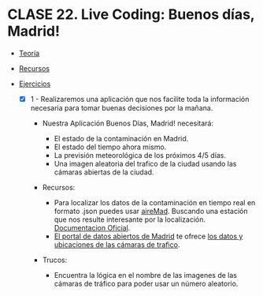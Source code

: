 # CLASE 22. Live Coding: Buenos días, Madrid!

-   [Teoría](https://github.com/beatrizsmerino/Master-en-Programacion-FullStack-con-JavaScript-y-Node.js_ed4/blob/master/teoria/clase22.md)

-   [Recursos](https://github.com/beatrizsmerino/Master-en-Programacion-FullStack-con-JavaScript-y-Node.js_ed4/blob/master/recursos/clase22.md)

-   [Ejercicios](https://github.com/beatrizsmerino/Master-en-Programacion-FullStack-con-JavaScript-y-Node.js_ed4/blob/master/teoria/clase22.md#ejercicios)
	- [x] 1 - Realizaremos una aplicación que nos facilite toda la información necesaria para tomar buenas decisiones por la mañana. 
		-	Nuestra Aplicación Buenos Días, Madrid! necesitará: 
			-	El estado de la contaminación en Madrid.
			- 	El estado del tiempo ahora mismo.
			- 	La previsión meteorológica de los próximos 4/5 días.
			-	 Una imagen aleatoria del trafico de la ciudad usando las cámaras abiertas de la ciudad.

		-	Recursos: 
			-	Para localizar los datos de la contaminación en tiempo real en formato .json puedes usar [aireMad](http://airemad.com/). Buscando una estación que nos resulte interesante por la localización. [Documentacion Oficial](https://github.com/Fictizia/aireMAD).
			-	[El portal de datos abiertos de Madrid](http://datos.madrid.es/portal/site/egob) te ofrece [los datos y ubicaciones de las cámaras de trafico](http://datos.madrid.es/portal/site/egob/menuitem.c05c1f754a33a9fbe4b2e4b284f1a5a0/?vgnextoid=8803c23866b93410VgnVCM1000000b205a0aRCRD&vgnextchannel=374512b9ace9f310VgnVCM100000171f5a0aRCRD).

		-	Trucos:
			-	Encuentra la lógica en el nombre de las imagenes de las cámaras de tráfico para poder usar un número aleatorio.
